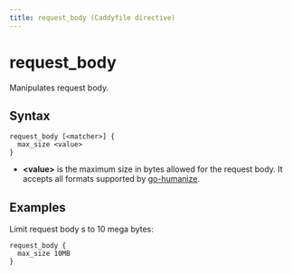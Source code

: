 ```yaml
---
title: request_body (Caddyfile directive)
---
```


# request_body

Manipulates request body.


## Syntax

```caddy-d
request_body [<matcher>] {
  max_size <value>
}
```

- **&lt;value&gt;** is the maximum size in bytes allowed for the request body. It accepts all formats supported by [go-humanize](https://github.com/dustin/go-humanize/blob/master/bytes.go).


## Examples

Limit request body s to 10 mega bytes:

```caddy-d
request_body {
  max_size 10MB
}
```
